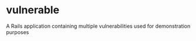 # vulnerable
A Rails application containing multiple vulnerabilities used for demonstration purposes
